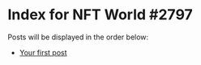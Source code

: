 # Index for NFT World #2797
Posts will be displayed in the order below:

- [Your first post](./001-first.md)

